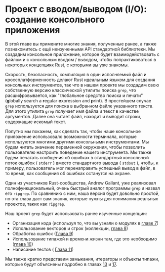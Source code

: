 # Проект с вводом/выводом (I/O): создание консольного приложения

В этой главе вы примените многие знания, полученные ранее, а также познакомитесь с ещё неизученными API стандартной библиотеки. Мы создадим консольное приложение, которое будет взаимодействовать с файлом и с консольным вводом / выводом, чтобы попрактиковаться в некоторых концепциях Rust, с которыми вы уже знакомы.

Скорость, безопасность, компиляция в один исполняемый файл и кроссплатформенность делают Rust идеальным языком для создания консольных инструментов, так что в нашем проекте мы создадим свою собственную версию классической утилиты поиска `grep`, что расшифровывается, как "глобальное средство поиска и печати" (**g**lobally search a **r**egular **e**xpression and **p**rint). В простейшем случае `grep` используется для поиска в выбранном файле указанного текста. Для этого утилита `grep` получает имя файла и текст в качестве аргументов. Далее она читает файл, находит и выводит строки, содержащие искомый текст.

Попутно мы покажем, как сделать так, чтобы наше консольное приложение использовало возможности терминала, которые используются многими другими консольными инструментами. Мы будем читать значение переменной окружения, чтобы позволить пользователю настроить поведение нашего инструмента. Мы также будем печатать сообщения об ошибках в стандартный консольный поток ошибок ( `stderr` ) вместо стандартного вывода ( `stdout` ), чтобы, к примеру, пользователь мог перенаправить успешный вывод в файл, в то время, как сообщения об ошибках останутся на экране.

Один из участников Rust-сообщества, Andrew Gallant, уже реализовал полнофункциональный, очень быстрый аналог программы `grep` и назвал его `ripgrep`. По сравнению с ним, наша версия будет довольно простой, но эта глава даст вам знания, которые нужны для понимания реальных проектов, таких как <code>ripgrep</code>.

Наш проект `grep` будет использовать ранее изученные концепции:

- Организация кода (используя то, что вы узнали о модулях в [ главе 7]<!--  -->)
- Использование векторов и строк (коллекции, [глава 8]<!--  -->)
- Обработка ошибок ([Глава 9]<!--  -->)
- Использование типажей и времени жизни там, где это необходимо ([глава 10]<!--  -->)
- Написание тестов ( [Глава 11]<!--  -->)

Мы также кратко представим замыкания, итераторы и объекты типажи, которые будут объяснены подробно в главах [13]<!--  --> и [17]<!--  -->.


[ главе 7]: ch07-00-managing-growing-projects-with-packages-crates-and-modules.html
[глава 8]: ch08-00-common-collections.html
[Глава 9]: ch09-00-error-handling.html
[глава 10]: ch10-00-generics.html
[Глава 11]: ch11-00-testing.html
[13]: ch13-00-functional-features.html
[17]: ch17-00-oop.html